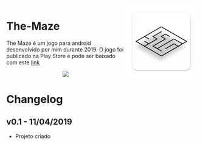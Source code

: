 <img src="Assets/Sprites/UI Elements/Icons/mipmap-xxxhdpi/ic_launcher.png" align="right" />

# The-Maze

The Maze é um jogo para android desenvolvido por mim durante 2019. O jogo foi publicado na Play Store e pode ser baixado com este [link](https://play.google.com/store/apps/details?id=com.MonoChrome.TheMaze)

<p align="center">
<img src="https://cdn.rawgit.com/steverichey/google-play-badge-svg/master/img/pt-br_get.svg" width="10%">
</p>

# Changelog

## v0.1 - 11/04/2019

* Projeto criado
